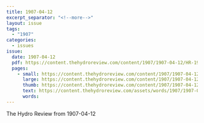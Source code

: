 ```yaml
---
title: 1907-04-12
excerpt_separator: "<!--more-->"
layout: issue
tags:
  - "1907"
categories:
  - issues
issue:
  date: 1907-04-12
  pdf: https://content.thehydroreview.com/content/1907/1907-04-12/HR-1907-04-12.pdf
  pages:
    - small: https://content.thehydroreview.com/content/1907/1907-04-12/small/HR-1907-04-12-01.jpg
      large: https://content.thehydroreview.com/content/1907/1907-04-12/large/HR-1907-04-12-01.jpg
      thumb: https://content.thehydroreview.com/content/1907/1907-04-12/thumbnails/HR-1907-04-12-01.jpg
      text: https://content.thehydroreview.com/assets/words/1907/1907-04-12/HR-1907-04-12-01.txt
      words:
---
```


The Hydro Review from 1907-04-12

<!--more-->

